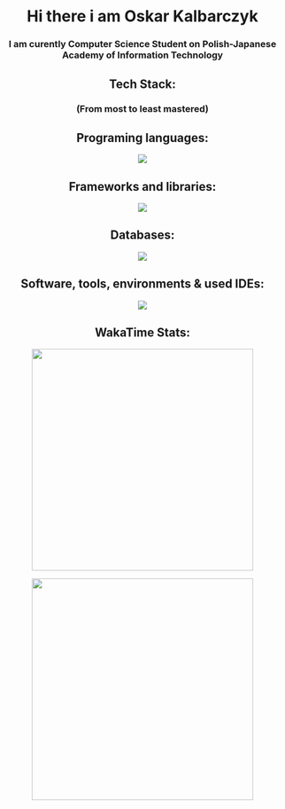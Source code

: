 <h1 align="center"> Hi there i am Oskar Kalbarczyk </h1>
<h3 align="center">I am curently Computer Science Student on Polish-Japanese Academy of Information Technology</h3>

<h2 align="center">Tech Stack:</h2>
<h3 align="center">(From most to least mastered)</h3>
<h2 align="center">Programing languages:</h2>
<p align="center">
  <a href="https://skillicons.dev">
    <img src="https://skillicons.dev/icons?i=java,js,html,css,ts,cpp,c,bash" />
  </a>
</p>
<h2 align="center">Frameworks and libraries:</h2>
<p align="center">
  <a href="https://skillicons.dev">
    <img src="https://skillicons.dev/icons?i=angular" />
  </a>
</p>
<h2 align="center">Databases:</h2>
<p align="center">
  <a href="https://skillicons.dev">
    <img src="https://skillicons.dev/icons?i=oracle" />
  </a>
</p>
<h2 align="center">Software, tools, environments & used IDEs:</h2>
<p align="center">
  <a href="https://skillicons.dev">
    <img src="https://skillicons.dev/icons?i=idea,vscode,pr,github," />
  </a>
</p>
<h2 align="center">WakaTime Stats:</h2>
<p align = "center">
 <img src="https://wakatime.com/share/@c48108c0-dd21-4265-995a-32d28034e2fc/5202b1aa-189b-4bc8-b9ec-05b736edfd79.svg"
 height="400">
 </p>
<p align = "center">
<img src="https://wakatime.com/share/@c48108c0-dd21-4265-995a-32d28034e2fc/f099e584-59c8-4477-a1f0-4e2cd08c5e72.svg" height="400">
  </p>
